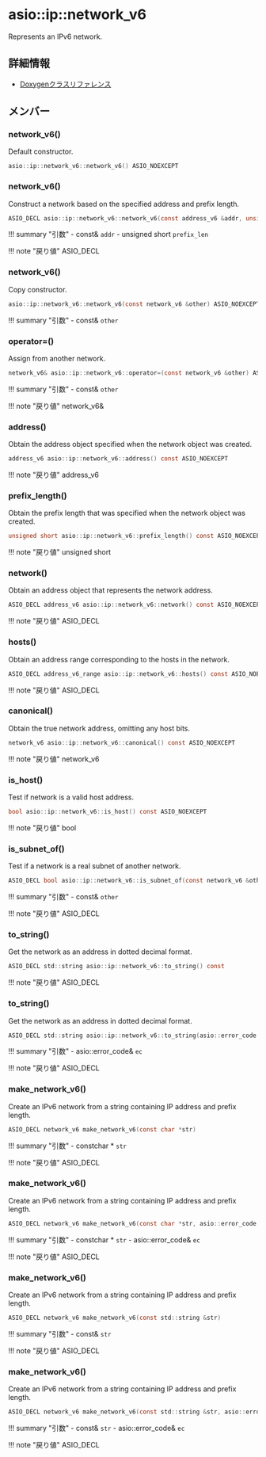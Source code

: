 # asio::ip::network_v6

Represents an IPv6 network. 

## 詳細情報

- [Doxygenクラスリファレンス](https://lang-ship.com/reference/ESP32/latest/classasio_1_1ip_1_1network__v6.html)

## メンバー

### network_v6()
Default constructor.


```c
asio::ip::network_v6::network_v6() ASIO_NOEXCEPT
```



### network_v6()
Construct a network based on the specified address and prefix length.


```c
ASIO_DECL asio::ip::network_v6::network_v6(const address_v6 &addr, unsigned short prefix_len)
```

!!! summary "引数"
	- const& `addr` 
	- unsigned short `prefix_len` 

!!! note "戻り値"
	ASIO_DECL



### network_v6()
Copy constructor.


```c
asio::ip::network_v6::network_v6(const network_v6 &other) ASIO_NOEXCEPT
```

!!! summary "引数"
	- const& `other` 



### operator=()
Assign from another network.


```c
network_v6& asio::ip::network_v6::operator=(const network_v6 &other) ASIO_NOEXCEPT
```

!!! summary "引数"
	- const& `other` 

!!! note "戻り値"
	network_v6&



### address()
Obtain the address object specified when the network object was created.


```c
address_v6 asio::ip::network_v6::address() const ASIO_NOEXCEPT
```

!!! note "戻り値"
	address_v6



### prefix_length()


Obtain the prefix length that was specified when the network object was created. 
```c
unsigned short asio::ip::network_v6::prefix_length() const ASIO_NOEXCEPT
```

!!! note "戻り値"
	unsigned short



### network()
Obtain an address object that represents the network address.


```c
ASIO_DECL address_v6 asio::ip::network_v6::network() const ASIO_NOEXCEPT
```

!!! note "戻り値"
	ASIO_DECL



### hosts()
Obtain an address range corresponding to the hosts in the network.


```c
ASIO_DECL address_v6_range asio::ip::network_v6::hosts() const ASIO_NOEXCEPT
```

!!! note "戻り値"
	ASIO_DECL



### canonical()
Obtain the true network address, omitting any host bits.


```c
network_v6 asio::ip::network_v6::canonical() const ASIO_NOEXCEPT
```

!!! note "戻り値"
	network_v6



### is_host()
Test if network is a valid host address.


```c
bool asio::ip::network_v6::is_host() const ASIO_NOEXCEPT
```

!!! note "戻り値"
	bool



### is_subnet_of()
Test if a network is a real subnet of another network.


```c
ASIO_DECL bool asio::ip::network_v6::is_subnet_of(const network_v6 &other) const
```

!!! summary "引数"
	- const& `other` 

!!! note "戻り値"
	ASIO_DECL



### to_string()
Get the network as an address in dotted decimal format.


```c
ASIO_DECL std::string asio::ip::network_v6::to_string() const
```

!!! note "戻り値"
	ASIO_DECL



### to_string()
Get the network as an address in dotted decimal format.


```c
ASIO_DECL std::string asio::ip::network_v6::to_string(asio::error_code &ec) const
```

!!! summary "引数"
	- asio::error_code& `ec` 

!!! note "戻り値"
	ASIO_DECL







### make_network_v6()


Create an IPv6 network from a string containing IP address and prefix length. 
```c
ASIO_DECL network_v6 make_network_v6(const char *str)
```

!!! summary "引数"
	- constchar * `str` 

!!! note "戻り値"
	ASIO_DECL



### make_network_v6()


Create an IPv6 network from a string containing IP address and prefix length. 
```c
ASIO_DECL network_v6 make_network_v6(const char *str, asio::error_code &ec)
```

!!! summary "引数"
	- constchar * `str` 
	- asio::error_code& `ec` 

!!! note "戻り値"
	ASIO_DECL



### make_network_v6()


Create an IPv6 network from a string containing IP address and prefix length. 
```c
ASIO_DECL network_v6 make_network_v6(const std::string &str)
```

!!! summary "引数"
	- const& `str` 

!!! note "戻り値"
	ASIO_DECL



### make_network_v6()


Create an IPv6 network from a string containing IP address and prefix length. 
```c
ASIO_DECL network_v6 make_network_v6(const std::string &str, asio::error_code &ec)
```

!!! summary "引数"
	- const& `str` 
	- asio::error_code& `ec` 

!!! note "戻り値"
	ASIO_DECL



